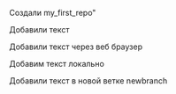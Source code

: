  Создали my_first_repo"

Добавили текст

Добавили текст через веб браузер

Добавим текст локально

Добавили текст в новой ветке newbranch